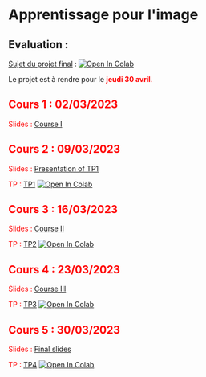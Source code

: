 # Apprentissage pour l'image

## Evaluation : 

[Sujet du projet final](https://github.com/emilePi/Apprentissage-pour-l-image/blob/main/TP/Projet_2023.ipynb) : [![Open In Colab](https://colab.research.google.com/assets/colab-badge.svg)](https://colab.research.google.com/github/emilePi/Apprentissage-pour-l-image/blob/main/TP/Projet_2023.ipynb)

Le projet est à rendre pour le <font color="red">**jeudi 30 avril**.

## Cours 1 : 02/03/2023

Slides : [Course I](https://github.com/emilePi/Apprentissage-pour-l-image/blob/main/Slides/1_introduction_to_neural_networks.pdf)

## Cours 2 : 09/03/2023

Slides :   [Presentation of TP1](https://github.com/emilePi/Apprentissage-pour-l-image/blob/main/Slides/Presentation_TP1.pdf)


TP    : [TP1](https://github.com/emilePi/Apprentissage-pour-l-image/blob/main/TP/1_M1MAS_multiclass_logistic_regression.ipynb) [![Open In Colab](https://colab.research.google.com/assets/colab-badge.svg)](https://colab.research.google.com/github/emilePi/Apprentissage-pour-l-image/blob/main/TP/1_M1MAS_multiclass_logistic_regression.ipynb)


## Cours 3 : 16/03/2023

Slides : [Course II](https://github.com/emilePi/Apprentissage-pour-l-image/blob/main/Slides/2_introduction_to_neural_networks.pdf)


TP : [TP2](https://github.com/emilePi/Apprentissage-pour-l-image/blob/main/TP/TP2.ipynb) [![Open In Colab](https://colab.research.google.com/assets/colab-badge.svg)](https://colab.research.google.com/github/emilePi/Apprentissage-pour-l-image/blob/main/TP/TP2.ipynb)

## Cours 4 : 23/03/2023

Slides : [Course III](https://github.com/emilePi/Apprentissage-pour-l-image/blob/main/Slides/3_deep_neural_networks.pdf)



TP : [TP3](https://github.com/emilePi/Apprentissage-pour-l-image/blob/main/TP/TP3.ipynb) [![Open In Colab](https://colab.research.google.com/assets/colab-badge.svg)](https://colab.research.google.com/github/emilePi/Apprentissage-pour-l-image/blob/main/TP/TP3.ipynb)

## Cours 5 : 30/03/2023

Slides : [Final slides](https://github.com/emilePi/Apprentissage-pour-l-image/blob/main/Slides/Final%20slides.pdf)



TP : [TP4](https://github.com/emilePi/Apprentissage-pour-l-image/blob/main/TP/TP4.ipynb) [![Open In Colab](https://colab.research.google.com/assets/colab-badge.svg)](https://colab.research.google.com/github/emilePi/Apprentissage-pour-l-image/blob/main/TP/TP4.ipynb)



